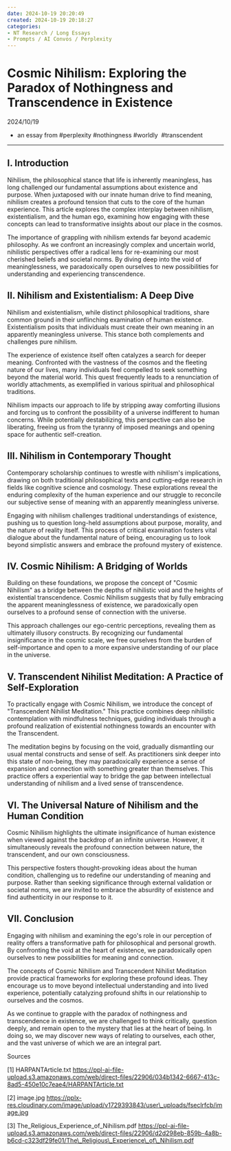 ```yaml
---
date: 2024-10-19 20:20:49
created: 2024-10-19 20:18:27
categories:
- NT Research / Long Essays
- Prompts / AI Convos / Perplexity
---
```


# Cosmic Nihilism: Exploring the Paradox of Nothingness and Transcendence in Existence

2024/10/19

- an essay from #perplexity #nothingness #worldly  #transcendent

* * *

  

## I. Introduction

  

Nihilism, the philosophical stance that life is inherently meaningless, has long challenged our fundamental assumptions about existence and purpose. When juxtaposed with our innate human drive to find meaning, nihilism creates a profound tension that cuts to the core of the human experience. This article explores the complex interplay between nihilism, existentialism, and the human ego, examining how engaging with these concepts can lead to transformative insights about our place in the cosmos.

  

The importance of grappling with nihilism extends far beyond academic philosophy. As we confront an increasingly complex and uncertain world, nihilistic perspectives offer a radical lens for re-examining our most cherished beliefs and societal norms. By diving deep into the void of meaninglessness, we paradoxically open ourselves to new possibilities for understanding and experiencing transcendence.

  

## II. Nihilism and Existentialism: A Deep Dive 

  

Nihilism and existentialism, while distinct philosophical traditions, share common ground in their unflinching examination of human existence. Existentialism posits that individuals must create their own meaning in an apparently meaningless universe. This stance both complements and challenges pure nihilism.

  

The experience of existence itself often catalyzes a search for deeper meaning. Confronted with the vastness of the cosmos and the fleeting nature of our lives, many individuals feel compelled to seek something beyond the material world. This quest frequently leads to a renunciation of worldly attachments, as exemplified in various spiritual and philosophical traditions.

  

Nihilism impacts our approach to life by stripping away comforting illusions and forcing us to confront the possibility of a universe indifferent to human concerns. While potentially destabilizing, this perspective can also be liberating, freeing us from the tyranny of imposed meanings and opening space for authentic self-creation.

  

## III. Nihilism in Contemporary Thought

  

Contemporary scholarship continues to wrestle with nihilism's implications, drawing on both traditional philosophical texts and cutting-edge research in fields like cognitive science and cosmology. These explorations reveal the enduring complexity of the human experience and our struggle to reconcile our subjective sense of meaning with an apparently meaningless universe.

  

Engaging with nihilism challenges traditional understandings of existence, pushing us to question long-held assumptions about purpose, morality, and the nature of reality itself. This process of critical examination fosters vital dialogue about the fundamental nature of being, encouraging us to look beyond simplistic answers and embrace the profound mystery of existence.

  

## IV. Cosmic Nihilism: A Bridging of Worlds

  

Building on these foundations, we propose the concept of "Cosmic Nihilism" as a bridge between the depths of nihilistic void and the heights of existential transcendence. Cosmic Nihilism suggests that by fully embracing the apparent meaninglessness of existence, we paradoxically open ourselves to a profound sense of connection with the universe.

  

This approach challenges our ego-centric perceptions, revealing them as ultimately illusory constructs. By recognizing our fundamental insignificance in the cosmic scale, we free ourselves from the burden of self-importance and open to a more expansive understanding of our place in the universe.

  

## V. Transcendent Nihilist Meditation: A Practice of Self-Exploration

  

To practically engage with Cosmic Nihilism, we introduce the concept of "Transcendent Nihilist Meditation." This practice combines deep nihilistic contemplation with mindfulness techniques, guiding individuals through a profound realization of existential nothingness towards an encounter with the Transcendent.

  

The meditation begins by focusing on the void, gradually dismantling our usual mental constructs and sense of self. As practitioners sink deeper into this state of non-being, they may paradoxically experience a sense of expansion and connection with something greater than themselves. This practice offers a experiential way to bridge the gap between intellectual understanding of nihilism and a lived sense of transcendence.

  

## VI. The Universal Nature of Nihilism and the Human Condition

  

Cosmic Nihilism highlights the ultimate insignificance of human existence when viewed against the backdrop of an infinite universe. However, it simultaneously reveals the profound connection between nature, the transcendent, and our own consciousness. 

  

This perspective fosters thought-provoking ideas about the human condition, challenging us to redefine our understanding of meaning and purpose. Rather than seeking significance through external validation or societal norms, we are invited to embrace the absurdity of existence and find authenticity in our response to it.

  

## VII. Conclusion

  

Engaging with nihilism and examining the ego's role in our perception of reality offers a transformative path for philosophical and personal growth. By confronting the void at the heart of existence, we paradoxically open ourselves to new possibilities for meaning and connection.

  

The concepts of Cosmic Nihilism and Transcendent Nihilist Meditation provide practical frameworks for exploring these profound ideas. They encourage us to move beyond intellectual understanding and into lived experience, potentially catalyzing profound shifts in our relationship to ourselves and the cosmos.

  

As we continue to grapple with the paradox of nothingness and transcendence in existence, we are challenged to think critically, question deeply, and remain open to the mystery that lies at the heart of being. In doing so, we may discover new ways of relating to ourselves, each other, and the vast universe of which we are an integral part.

  

Sources

\[1\] HARPANTArticle.txt https://ppl-ai-file-upload.s3.amazonaws.com/web/direct-files/22906/034b1342-6667-413c-8ad5-450e10c7eae4/HARPANTArticle.txt

\[2\] image.jpg https://pplx-res.cloudinary.com/image/upload/v1729393843/user\_uploads/fseclrfcb/image.jpg

\[3\] The\_Religious\_Experience\_of\_Nihilism.pdf https://ppl-ai-file-upload.s3.amazonaws.com/web/direct-files/22906/d2d298eb-859b-4a8b-b6cd-c323df29fe01/The\_Religious\_Experience\_of\_Nihilism.pdf
